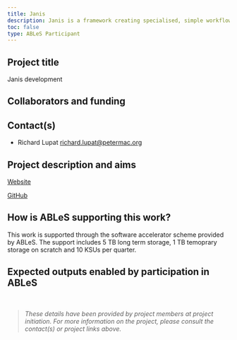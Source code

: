```yaml
---
title: Janis
description: Janis is a framework creating specialised, simple workflow definitions that are then transpiled to Common Workflow Language (CWL) or Workflow Definition Language (WDL).
toc: false
type: ABLeS Participant
---
```


## Project title

Janis development

## Collaborators and funding


## Contact(s)

- Richard Lupat <richard.lupat@petermac.org> 

## Project description and aims

[Website](https://janis.readthedocs.io/en/latest/about.html)

[GitHub](https://github.com/PMCC-BioinformaticsCore/janis)



## How is ABLeS supporting this work?
This work is supported through the software accelerator scheme provided by ABLeS. The support includes 5 TB long term storage, 1 TB temoprary storage on scratch and 10 KSUs per quarter.

## Expected outputs enabled by participation in ABLeS

<br/>

> *These details have been provided by project members at project initiation. For more information on the project, please consult the contact(s) or project links above.*
